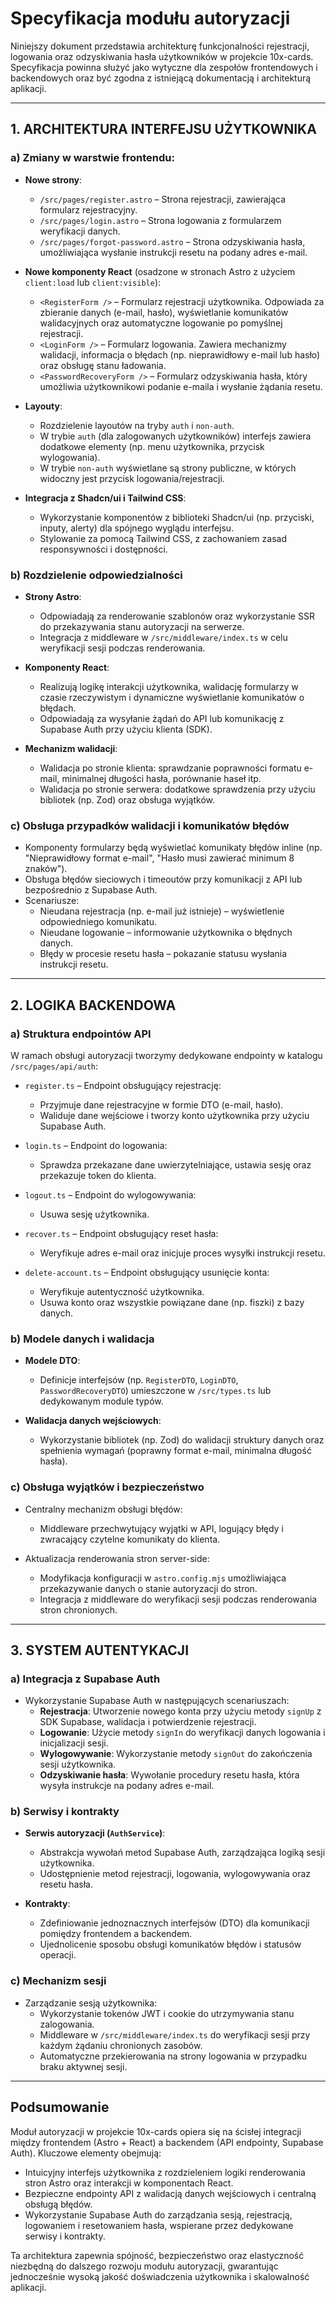 # Specyfikacja modułu autoryzacji

Niniejszy dokument przedstawia architekturę funkcjonalności rejestracji, logowania oraz odzyskiwania hasła użytkowników w projekcie 10x-cards. Specyfikacja powinna służyć jako wytyczne dla zespołów frontendowych i backendowych oraz być zgodna z istniejącą dokumentacją i architekturą aplikacji.

---

## 1. ARCHITEKTURA INTERFEJSU UŻYTKOWNIKA

### a) Zmiany w warstwie frontendu:

- **Nowe strony**:

  - `/src/pages/register.astro` – Strona rejestracji, zawierająca formularz rejestracyjny.
  - `/src/pages/login.astro` – Strona logowania z formularzem weryfikacji danych.
  - `/src/pages/forgot-password.astro` – Strona odzyskiwania hasła, umożliwiająca wysłanie instrukcji resetu na podany adres e-mail.

- **Nowe komponenty React** (osadzone w stronach Astro z użyciem `client:load` lub `client:visible`):

  - `<RegisterForm />` – Formularz rejestracji użytkownika. Odpowiada za zbieranie danych (e-mail, hasło), wyświetlanie komunikatów walidacyjnych oraz automatyczne logowanie po pomyślnej rejestracji.
  - `<LoginForm />` – Formularz logowania. Zawiera mechanizmy walidacji, informacja o błędach (np. nieprawidłowy e-mail lub hasło) oraz obsługę stanu ładowania.
  - `<PasswordRecoveryForm />` – Formularz odzyskiwania hasła, który umożliwia użytkownikowi podanie e-maila i wysłanie żądania resetu.

- **Layouty**:

  - Rozdzielenie layoutów na tryby `auth` i `non-auth`.
  - W trybie `auth` (dla zalogowanych użytkowników) interfejs zawiera dodatkowe elementy (np. menu użytkownika, przycisk wylogowania).
  - W trybie `non-auth` wyświetlane są strony publiczne, w których widoczny jest przycisk logowania/rejestracji.

- **Integracja z Shadcn/ui i Tailwind CSS**:
  - Wykorzystanie komponentów z biblioteki Shadcn/ui (np. przyciski, inputy, alerty) dla spójnego wyglądu interfejsu.
  - Stylowanie za pomocą Tailwind CSS, z zachowaniem zasad responsywności i dostępności.

### b) Rozdzielenie odpowiedzialności

- **Strony Astro**:

  - Odpowiadają za renderowanie szablonów oraz wykorzystanie SSR do przekazywania stanu autoryzacji na serwerze.
  - Integracja z middleware w `/src/middleware/index.ts` w celu weryfikacji sesji podczas renderowania.

- **Komponenty React**:

  - Realizują logikę interakcji użytkownika, walidację formularzy w czasie rzeczywistym i dynamiczne wyświetlanie komunikatów o błędach.
  - Odpowiadają za wysyłanie żądań do API lub komunikację z Supabase Auth przy użyciu klienta (SDK).

- **Mechanizm walidacji**:
  - Walidacja po stronie klienta: sprawdzanie poprawności formatu e-mail, minimalnej długości hasła, porównanie haseł itp.
  - Walidacja po stronie serwera: dodatkowe sprawdzenia przy użyciu bibliotek (np. Zod) oraz obsługa wyjątków.

### c) Obsługa przypadków walidacji i komunikatów błędów

- Komponenty formularzy będą wyświetlać komunikaty błędów inline (np. "Nieprawidłowy format e-mail", "Hasło musi zawierać minimum 8 znaków").
- Obsługa błędów sieciowych i timeoutów przy komunikacji z API lub bezpośrednio z Supabase Auth.
- Scenariusze:
  - Nieudana rejestracja (np. e-mail już istnieje) – wyświetlenie odpowiedniego komunikatu.
  - Nieudane logowanie – informowanie użytkownika o błędnych danych.
  - Błędy w procesie resetu hasła – pokazanie statusu wysłania instrukcji resetu.

---

## 2. LOGIKA BACKENDOWA

### a) Struktura endpointów API

W ramach obsługi autoryzacji tworzymy dedykowane endpointy w katalogu `/src/pages/api/auth`:

- `register.ts` – Endpoint obsługujący rejestrację:

  - Przyjmuje dane rejestracyjne w formie DTO (e-mail, hasło).
  - Waliduje dane wejściowe i tworzy konto użytkownika przy użyciu Supabase Auth.

- `login.ts` – Endpoint do logowania:

  - Sprawdza przekazane dane uwierzytelniające, ustawia sesję oraz przekazuje token do klienta.

- `logout.ts` – Endpoint do wylogowywania:

  - Usuwa sesję użytkownika.

- `recover.ts` – Endpoint obsługujący reset hasła:

  - Weryfikuje adres e-mail oraz inicjuje proces wysyłki instrukcji resetu.

- `delete-account.ts` – Endpoint obsługujący usunięcie konta:
  - Weryfikuje autentyczność użytkownika.
  - Usuwa konto oraz wszystkie powiązane dane (np. fiszki) z bazy danych.

### b) Modele danych i walidacja

- **Modele DTO**:

  - Definicje interfejsów (np. `RegisterDTO`, `LoginDTO`, `PasswordRecoveryDTO`) umieszczone w `/src/types.ts` lub dedykowanym module typów.

- **Walidacja danych wejściowych**:
  - Wykorzystanie bibliotek (np. Zod) do walidacji struktury danych oraz spełnienia wymagań (poprawny format e-mail, minimalna długość hasła).

### c) Obsługa wyjątków i bezpieczeństwo

- Centralny mechanizm obsługi błędów:

  - Middleware przechwytujący wyjątki w API, logujący błędy i zwracający czytelne komunikaty do klienta.

- Aktualizacja renderowania stron server-side:
  - Modyfikacja konfiguracji w `astro.config.mjs` umożliwiająca przekazywanie danych o stanie autoryzacji do stron.
  - Integracja z middleware do weryfikacji sesji podczas renderowania stron chronionych.

---

## 3. SYSTEM AUTENTYKACJI

### a) Integracja z Supabase Auth

- Wykorzystanie Supabase Auth w następujących scenariuszach:
  - **Rejestracja**: Utworzenie nowego konta przy użyciu metody `signUp` z SDK Supabase, walidacja i potwierdzenie rejestracji.
  - **Logowanie**: Użycie metody `signIn` do weryfikacji danych logowania i inicjalizacji sesji.
  - **Wylogowywanie**: Wykorzystanie metody `signOut` do zakończenia sesji użytkownika.
  - **Odzyskiwanie hasła**: Wywołanie procedury resetu hasła, która wysyła instrukcje na podany adres e-mail.

### b) Serwisy i kontrakty

- **Serwis autoryzacji (`AuthService`)**:

  - Abstrakcja wywołań metod Supabase Auth, zarządzająca logiką sesji użytkownika.
  - Udostępnienie metod rejestracji, logowania, wylogowywania oraz resetu hasła.

- **Kontrakty**:
  - Zdefiniowanie jednoznacznych interfejsów (DTO) dla komunikacji pomiędzy frontendem a backendem.
  - Ujednolicenie sposobu obsługi komunikatów błędów i statusów operacji.

### c) Mechanizm sesji

- Zarządzanie sesją użytkownika:
  - Wykorzystanie tokenów JWT i cookie do utrzymywania stanu zalogowania.
  - Middleware w `/src/middleware/index.ts` do weryfikacji sesji przy każdym żądaniu chronionych zasobów.
  - Automatyczne przekierowania na strony logowania w przypadku braku aktywnej sesji.

---

## Podsumowanie

Moduł autoryzacji w projekcie 10x-cards opiera się na ścisłej integracji między frontendem (Astro + React) a backendem (API endpointy, Supabase Auth). Kluczowe elementy obejmują:

- Intuicyjny interfejs użytkownika z rozdzieleniem logiki renderowania stron Astro oraz interakcji w komponentach React.
- Bezpieczne endpointy API z walidacją danych wejściowych i centralną obsługą błędów.
- Wykorzystanie Supabase Auth do zarządzania sesją, rejestracją, logowaniem i resetowaniem hasła, wspierane przez dedykowane serwisy i kontrakty.

Ta architektura zapewnia spójność, bezpieczeństwo oraz elastyczność niezbędną do dalszego rozwoju modułu autoryzacji, gwarantując jednocześnie wysoką jakość doświadczenia użytkownika i skalowalność aplikacji.
